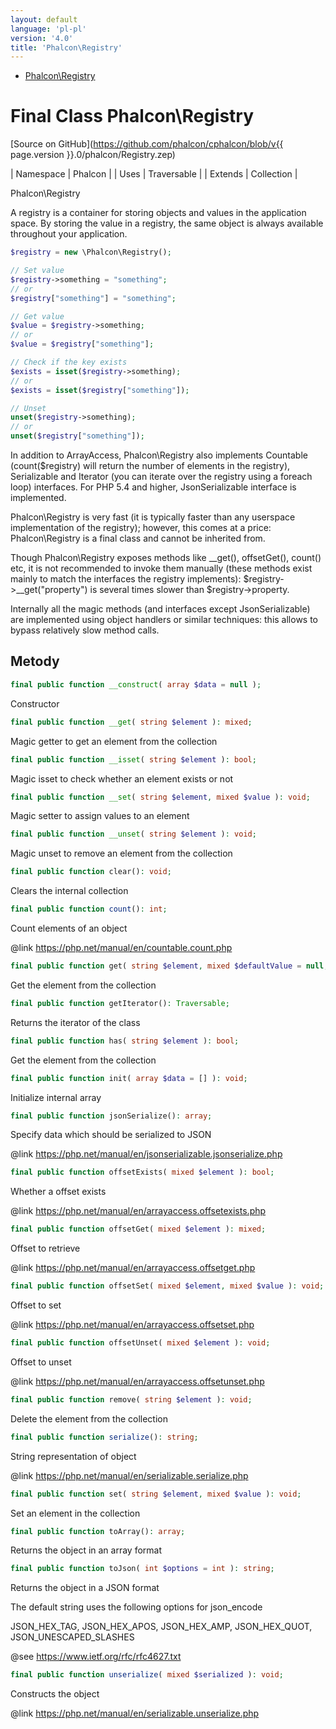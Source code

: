 ```yaml
---
layout: default
language: 'pl-pl'
version: '4.0'
title: 'Phalcon\Registry'
---
```


* [Phalcon\Registry](#registry)

<h1 id="registry">Final Class Phalcon\Registry</h1>

[Source on GitHub](https://github.com/phalcon/cphalcon/blob/v{{ page.version }}.0/phalcon/Registry.zep)

| Namespace | Phalcon | | Uses | Traversable | | Extends | Collection |

Phalcon\Registry

A registry is a container for storing objects and values in the application space. By storing the value in a registry, the same object is always available throughout your application.

```php
$registry = new \Phalcon\Registry();

// Set value
$registry->something = "something";
// or
$registry["something"] = "something";

// Get value
$value = $registry->something;
// or
$value = $registry["something"];

// Check if the key exists
$exists = isset($registry->something);
// or
$exists = isset($registry["something"]);

// Unset
unset($registry->something);
// or
unset($registry["something"]);
```

In addition to ArrayAccess, Phalcon\Registry also implements Countable (count($registry) will return the number of elements in the registry), Serializable and Iterator (you can iterate over the registry using a foreach loop) interfaces. For PHP 5.4 and higher, JsonSerializable interface is implemented.

Phalcon\Registry is very fast (it is typically faster than any userspace implementation of the registry); however, this comes at a price: Phalcon\Registry is a final class and cannot be inherited from.

Though Phalcon\Registry exposes methods like __get(), offsetGet(), count() etc, it is not recommended to invoke them manually (these methods exist mainly to match the interfaces the registry implements): $registry->__get("property") is several times slower than $registry->property.

Internally all the magic methods (and interfaces except JsonSerializable) are implemented using object handlers or similar techniques: this allows to bypass relatively slow method calls.

## Metody

```php
final public function __construct( array $data = null );
```

Constructor

```php
final public function __get( string $element ): mixed;
```

Magic getter to get an element from the collection

```php
final public function __isset( string $element ): bool;
```

Magic isset to check whether an element exists or not

```php
final public function __set( string $element, mixed $value ): void;
```

Magic setter to assign values to an element

```php
final public function __unset( string $element ): void;
```

Magic unset to remove an element from the collection

```php
final public function clear(): void;
```

Clears the internal collection

```php
final public function count(): int;
```

Count elements of an object

@link https://php.net/manual/en/countable.count.php

```php
final public function get( string $element, mixed $defaultValue = null, string $cast = null ): mixed;
```

Get the element from the collection

```php
final public function getIterator(): Traversable;
```

Returns the iterator of the class

```php
final public function has( string $element ): bool;
```

Get the element from the collection

```php
final public function init( array $data = [] ): void;
```

Initialize internal array

```php
final public function jsonSerialize(): array;
```

Specify data which should be serialized to JSON

@link https://php.net/manual/en/jsonserializable.jsonserialize.php

```php
final public function offsetExists( mixed $element ): bool;
```

Whether a offset exists

@link https://php.net/manual/en/arrayaccess.offsetexists.php

```php
final public function offsetGet( mixed $element ): mixed;
```

Offset to retrieve

@link https://php.net/manual/en/arrayaccess.offsetget.php

```php
final public function offsetSet( mixed $element, mixed $value ): void;
```

Offset to set

@link https://php.net/manual/en/arrayaccess.offsetset.php

```php
final public function offsetUnset( mixed $element ): void;
```

Offset to unset

@link https://php.net/manual/en/arrayaccess.offsetunset.php

```php
final public function remove( string $element ): void;
```

Delete the element from the collection

```php
final public function serialize(): string;
```

String representation of object

@link https://php.net/manual/en/serializable.serialize.php

```php
final public function set( string $element, mixed $value ): void;
```

Set an element in the collection

```php
final public function toArray(): array;
```

Returns the object in an array format

```php
final public function toJson( int $options = int ): string;
```

Returns the object in a JSON format

The default string uses the following options for json_encode

JSON_HEX_TAG, JSON_HEX_APOS, JSON_HEX_AMP, JSON_HEX_QUOT, JSON_UNESCAPED_SLASHES

@see https://www.ietf.org/rfc/rfc4627.txt

```php
final public function unserialize( mixed $serialized ): void;
```

Constructs the object

@link https://php.net/manual/en/serializable.unserialize.php